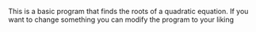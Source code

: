 This is a basic program that finds the roots of a quadratic equation. If you want to change something you can modify the program to your liking
